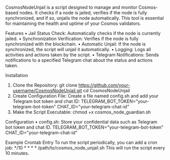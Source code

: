 CosmosNodeUnjail is a script designed to manage and monitor Cosmos-based nodes. It checks if a node is jailed, verifies if the node is fully synchronized, and if so, unjails the node automatically. This tool is essential for maintaining the health and uptime of your Cosmos validators.

Features
•	Jail Status Check: Automatically checks if the node is currently jailed.
•	Synchronization Verification: Verifies if the node is fully synchronized with the blockchain.
•	Automatic Unjail: If the node is synchronized, the script will unjail it automatically.
•	Logging: Logs all activities and actions taken by the script.
•	Telegram Notifications: Sends notifications to a specified Telegram chat about the status and actions taken.

Installation
1.	Clone the Repository:
git clone https://github.com/your-username/CosmosNodeUnjail.git	
cd CosmosNodeUnjail
3.	Create Configuration File:
Create a file named config.sh and add your Telegram bot token and chat ID:
TELEGRAM_BOT_TOKEN="your-telegram-bot-token"
CHAT_ID="your-telegram-chat-id"
4.	Make the Script Executable:
chmod +x cosmos_node_guardian.sh

Configuration
•	config.sh: Store your confidential data such as Telegram bot token and chat ID.
TELEGRAM_BOT_TOKEN="your-telegram-bot-token"
CHAT_ID="your-telegram-chat-id"

Example Crontab Entry
To run the script periodically, you can add a cron job:
*/10 * * * * /path/to/cosmos_node_unjail.sh
This will run the script every 10 minutes.
